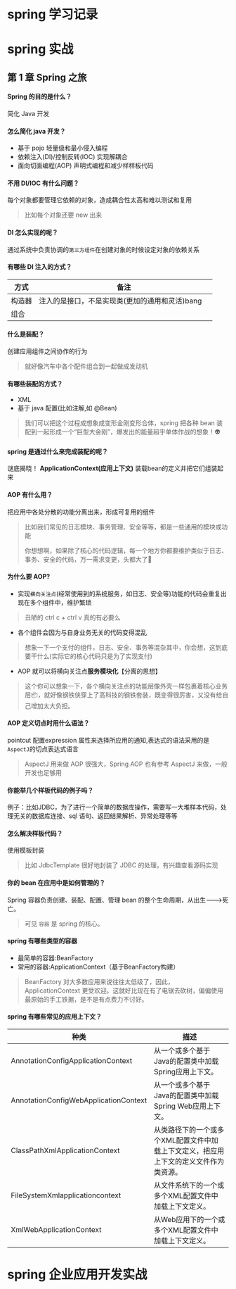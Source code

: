 spring 学习记录
=======

# spring 实战

## 第 1 章 Spring 之旅

#### Spring 的目的是什么？

简化 Java 开发

#### 怎么简化 java 开发？

- 基于 pojo 轻量级和最小侵入编程
- 依赖注入(DI)/控制反转(IOC) 实现解耦合
- 面向切面编程(AOP) 声明式编程和减少样样板代码

#### 不用 DI/IOC 有什么问题？

每个对象都要管理它依赖的对象，造成耦合性太高和难以测试和复用

> 比如每个对象还要 new 出来

#### DI 怎么实现的呢？

通过系统中负责协调的`第三方组件`在创建对象的时候设定对象的依赖关系

#### 有哪些 DI 注入的方式？

方式|备注
----|----
构造器|注入的是接口，不是实现类(更加的通用和灵活)bang　
组合|


#### 什么是装配？

创建应用组件之间协作的行为

> 就好像汽车中各个配件组合到一起做成发动机

#### 有哪些装配的方式？

- XML
- 基于 java 配置(比如注解,如 @Bean)

> 我们可以把这个过程成想象成变形金刚变形合体，spring 把各种 bean 装配到一起形成一个“巨型大金刚”，爆发出的能量超乎单体作战的想象！👽

#### spring 是通过什么来完成装配的呢？

谜底揭晓！ **ApplicationContext(应用上下文)** 装载bean的定义并把它们组装起来

#### AOP 有什么用？

把应用中各处分散的功能分离出来，形成可复用的组件

> 比如我们常见的日志模块、事务管理、安全等等，都是一些通用的模块或功能
> 
> 你想想啊，如果除了核心的代码逻辑，每一个地方你都要维护类似于日志、事务、安全的代码，万一需求变更，头都大了🤪

#### 为什么要 AOP?

- 实现`横向关注点`(经常使用到的系统服务，如日志、安全等)功能的代码会重复出现在多个组件中，维护繁琐

> 丑陋的 ctrl c + ctrl v 真的有必要么

- 各个组件会因为与自身业务无关的代码变得混乱

> 想象一下一个支付的组件，日志、安全、事务等混杂其中，你会想，这到底要干什么(实际它的核心代码只是为了实现支付)

- AOP 就可以将横向关注点**服务模块化**【分离的思想】

> 这个你可以想象一下，各个横向关注点的功能层像外壳一样包裹着核心业务层📦，就好像钢铁侠穿上了高科技的钢铁套装，既变得很厉害，又没有给自己增加太大负担。

#### AOP 定义切点时用什么语法？

pointcut 配置expression 属性来选择所应用的通知,表达式的语法采用的是`AspectJ`的切点表达式语言

> AspectJ 用来做 AOP 很强大，Spring AOP 也有参考 AspectJ 来做，一般开发也足够用

#### 你能举几个样板代码的例子吗？

例子：比如JDBC，为了进行一个简单的数据库操作，需要写一大堆样本代码，处理无关的数据库连接、sql 语句、返回结果解析、异常处理等等

#### 怎么解决样板代码？

使用模板封装

> 比如 JdbcTemplate 很好地封装了 JDBC 的处理，有兴趣查看源码实现 

#### 你的 bean 在应用中是如何管理的？

Spring 容器负责创建、装配、配置、管理 bean 的整个生命周期，从出生--->死亡。

> 可见 `容器` 是 spring 的核心。

#### spring 有哪些类型的容器

- 最简单的容器:BeanFactory
- 常用的容器:ApplicationContext（基于BeanFactory构建）

> BeanFactory 对大多数应用来说往往太低级了，因此，ApplicationContext 更受欢迎。这就好比现在有了电锯去砍树，偏偏使用最原始的手工铁据，是不是有点费力不讨好。

#### spring 有哪些常见的应用上下文？

种类|描述
----|----
AnnotationConfigApplicationContext|从一个或多个基于Java的配置类中加载Spring应用上下文。
AnnotationConfigWebApplicationContext|从一个或多个基于Java的配置类中加载Spring Web应用上下文。
ClassPathXmlApplicationContext|从类路径下的一个或多个XML配置文件中加载上下文定义，把应用上下文的定义文件作为类资源。
FileSystemXmlapplicationcontext|从文件系统下的一个或多个XML配置文件中加载上下文定义。
XmlWebApplicationContext|从Web应用下的一个或多个XML配置文件中加载上下文定义。

####

####

####

####

####

####

####

####

####

####

####

####

####

####

####

####

####

####

####

####

####

####

####

####

####

####

####

####

####

####

####

####

####

####

####

####

####

####

####

####

####

####

####

####

####

####

####

####

####

####

####

####

####

####

####

####

####

####

####

####

####

####

####

####

####

####

####

####

####

####
####

####

####

####

####

####

####

####

####

####

####


####

####

####

####

####

####

####

####

####

####

####

# spring 企业应用开发实战


####

####

####

####

####

####

####

####

####

####

####

####

####

####

####

####

####

####

####

####

####

####

####

####

####

####

####

####

####

####

####

####

####

####

####

####

####

####

####

####

####

####

####

####

####

####

####

####

####

####

####

####

####

####

####

####

####

####

####

####

####

####

####

####

####

####

####

####

####

####

####

####

####

####

####

####

####

####

####
####

####

####

####

####

####

####

####

####

####

####


####

####

####

####

####

####

####

####

####

####

####



